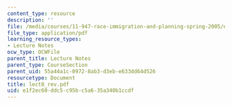 ```yaml
---
content_type: resource
description: ''
file: /media/courses/11-947-race-immigration-and-planning-spring-2005/e1f2ec60ddc5c95bc5a635a340b1ccdf_lect8_rev.pdf
file_type: application/pdf
learning_resource_types:
- Lecture Notes
ocw_type: OCWFile
parent_title: Lecture Notes
parent_type: CourseSection
parent_uid: 55a44a1c-0972-8ab3-d3eb-e633dd64d526
resourcetype: Document
title: lect8_rev.pdf
uid: e1f2ec60-ddc5-c95b-c5a6-35a340b1ccdf
---
```

